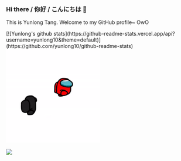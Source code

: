 ### Hi there / 你好 / こんにちは 👋

This is Yunlong Tang. Welcome to my GitHub profile~ OwO 
<!-- [![Top Langs](https://github-readme-stats.vercel.app/api/top-langs/?username=yunlong10&layout=compact&theme=default)](https://github.com/yunlong10/github-readme-stats) -->[![Yunlong's github stats](https://github-readme-stats.vercel.app/api?username=yunlong10&theme=default)](https://github.com/yunlong10/github-readme-stats)  <img max-width="80" src="https://github.com/yunlong10/yunlong10/blob/main/preview.gif"/>

![](https://komarev.com/ghpvc/?username=yunlong10&style=plastic)

